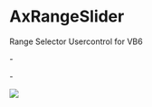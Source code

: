 # AxRangeSlider

Range Selector Usercontrol for VB6

\-

\-

![](https://user-images.githubusercontent.com/61160830/129291893-b9d187e9-7f23-413e-8edb-0a31f02906b2.png)
